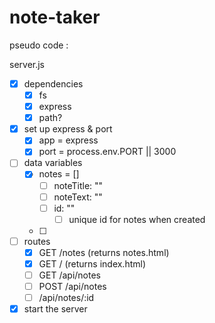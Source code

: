 # note-taker

pseudo code :

server.js
- [x] dependencies
  - [x] fs
  - [x] express
  - [x] path?
- [x] set up express & port
  - [x] app = express
  - [x] port = process.env.PORT || 3000
- [ ] data variables
  - [x] notes =  []    
    - [ ] noteTitle: ""
    - [ ] noteText: ""
    - [ ] id: ""
      - [ ] unique id for notes when created
  - [ ]
- [ ] routes
  - [x] GET /notes (returns notes.html)
  - [x] GET / (returns index.html)
  - [ ] GET /api/notes
  - [ ] POST /api/notes
  - [ ] /api/notes/:id
  
- [x] start the server